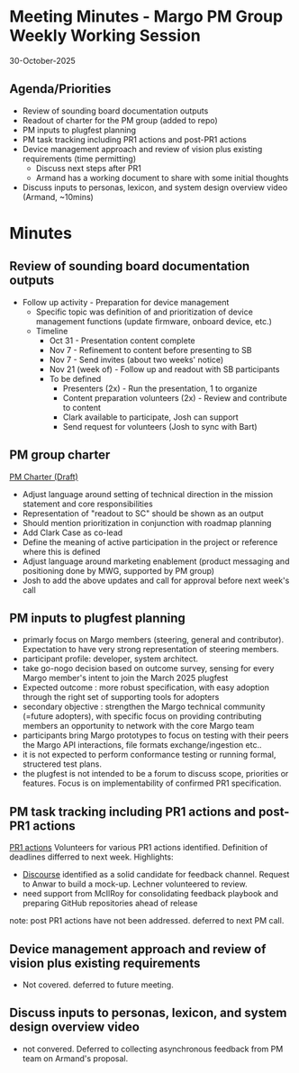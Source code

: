 # Meeting Minutes - Margo PM Group Weekly Working Session
30-October-2025

## Agenda/Priorities
- Review of sounding board documentation outputs
- Readout of charter for the PM group (added to repo)
- PM inputs to plugfest planning
- PM task tracking including PR1 actions and post-PR1 actions
- Device management approach and review of vision plus existing requirements (time permitting)
    - Discuss next steps after PR1
    - Armand has a working document to share with some initial thoughts
- Discuss inputs to personas, lexicon, and system design overview video (Armand, ~10mins)

# Minutes
## Review of sounding board documentation outputs
 - Follow up activity - Preparation for device management
    - Specific topic was definition of and prioritization of device management functions (update firmware, onboard device, etc.)
    - Timeline
        - Oct 31 - Presentation content complete
        - Nov 7 - Refinement to content before presenting to SB
        - Nov 7 - Send invites (about two weeks' notice)
        - Nov 21 (week of) - Follow up and readout with SB participants
        - To be defined
            - Presenters (2x) - Run the presentation, 1 to organize
            - Content preparation volunteers (2x) - Review and contribute to content
            - Clark available to participate, Josh can support
            - Send request for volunteers (Josh to sync with Bart)

## PM group charter
 [PM Charter (Draft)](https://github.com/margo/product_management/pull/77)
- Adjust language around setting of technical direction in the mission statement and core responsibilities
- Representation of "readout to SC" should be shown as an output
- Should mention prioritization in conjunction with roadmap planning
- Add Clark Case as co-lead
- Define the meaning of active participation in the project or reference where this is defined
- Adjust language around marketing enablement (product messaging and positioning done by MWG, supported by PM group)
- Josh to add the above updates and call for approval before next week's call

## PM inputs to plugfest planning
- primarly focus on Margo members (steering, general and contributor). Expectation to have very strong representation of steering members.
- participant profile: developer, system architect.
- take go-nogo decision based on outcome survey, sensing for every Margo member's intent to join the March 2025 plugfest
- Expected outcome : more robust specification, with easy adoption through the right set of supporting tools for adopters
- secondary objective : strengthen the Margo technical community (=future adopters), with specific focus on providing contributing members an opportunity to network with the core Margo team
- participants bring Margo prototypes to focus on testing with their peers the Margo API interactions, file formats exchange/ingestion etc..
- it is not expected to perform conformance testing or running formal, structered test plans.
- the plugfest is not intended to be a forum to discuss scope, priorities or features. Focus is on implementability of confirmed PR1 specification.


## PM task tracking including PR1 actions and post-PR1 actions
[PR1 actions](https://lfmargo.sharepoint.com/:x:/r/sites/SteeringCommittee/Shared%20Documents/Product%20Management/Documents/Sounding%20Board%20Workshop%20-%20Feedback%20Questions.xlsx?d=wafe543fffcac436da28f232bc5eff9f6&csf=1&web=1&e=GrUP8c)
Volunteers for various PR1 actions identified. Definition of deadlines differred to next week.
Highlights:
- [Discourse](https://www.discourse.org/) identified as a solid candidate for feedback channel. Request to Anwar to build a mock-up. Lechner volunteered to review.
- need support from McIlRoy for consolidating feedback playbook and preparing GitHub repositories ahead of release

note: post PR1 actions have not been addressed. deferred to next PM call.

## Device management approach and review of vision plus existing requirements
- Not covered. deferred to future meeting.

## Discuss inputs to personas, lexicon, and system design overview video
- not convered. Deferred to collecting asynchronous feedback from PM team on Armand's proposal. 


